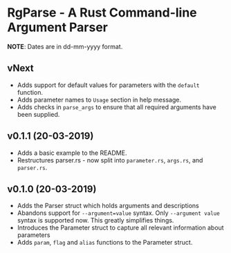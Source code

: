 # RgParse - A Rust Command-line Argument Parser
**NOTE**: Dates are in dd-mm-yyyy format.

## vNext
- Adds support for default values for parameters with the `default` function.
- Adds parameter names to `Usage` section in help message.
- Adds checks in `parse_args` to ensure that all required arguments have been supplied.

## v0.1.1 (20-03-2019)
- Adds a basic example to the README.
- Restructures parser.rs - now split into `parameter.rs`, `args.rs`, and `parser.rs`.

## v0.1.0 (20-03-2019)
- Adds the Parser struct which holds arguments and descriptions
- Abandons support for `--argument=value` syntax. Only `--argument value` syntax is supported now. This greatly simplifies things.
- Introduces the Parameter struct to capture all relevant information about parameters
- Adds `param`, `flag` and `alias` functions to the Parameter struct.
